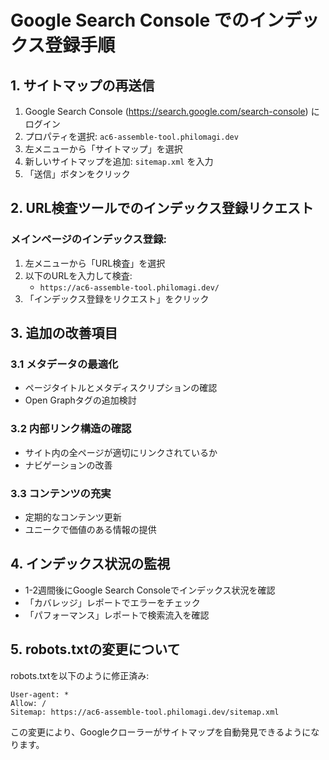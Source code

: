 # Google Search Console でのインデックス登録手順

## 1. サイトマップの再送信

1. Google Search Console (https://search.google.com/search-console) にログイン
2. プロパティを選択: `ac6-assemble-tool.philomagi.dev`
3. 左メニューから「サイトマップ」を選択
4. 新しいサイトマップを追加: `sitemap.xml` を入力
5. 「送信」ボタンをクリック

## 2. URL検査ツールでのインデックス登録リクエスト

### メインページのインデックス登録:
1. 左メニューから「URL検査」を選択
2. 以下のURLを入力して検査:
   - `https://ac6-assemble-tool.philomagi.dev/`
3. 「インデックス登録をリクエスト」をクリック

## 3. 追加の改善項目

### 3.1 メタデータの最適化
- ページタイトルとメタディスクリプションの確認
- Open Graphタグの追加検討

### 3.2 内部リンク構造の確認
- サイト内の全ページが適切にリンクされているか
- ナビゲーションの改善

### 3.3 コンテンツの充実
- 定期的なコンテンツ更新
- ユニークで価値のある情報の提供

## 4. インデックス状況の監視

- 1-2週間後にGoogle Search Consoleでインデックス状況を確認
- 「カバレッジ」レポートでエラーをチェック
- 「パフォーマンス」レポートで検索流入を確認

## 5. robots.txtの変更について

robots.txtを以下のように修正済み:
```
User-agent: *
Allow: /
Sitemap: https://ac6-assemble-tool.philomagi.dev/sitemap.xml
```

この変更により、Googleクローラーがサイトマップを自動発見できるようになります。